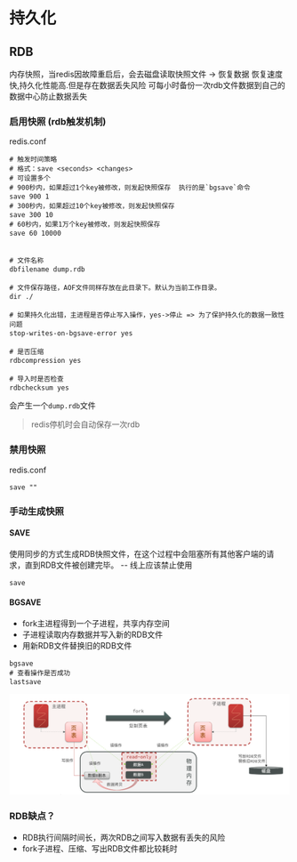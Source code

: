 # 持久化

## RDB

内存快照，当redis因故障重启后，会去磁盘读取快照文件 -> 恢复数据
恢复速度快,持久化性能高.但是存在数据丢失风险
可每小时备份一次rdb文件数据到自己的数据中心防止数据丢失

### 启用快照 (rdb触发机制)

redis.conf

```shell
# 触发时间策略  
# 格式：save <seconds> <changes>
# 可设置多个
# 900秒内，如果超过1个key被修改，则发起快照保存  执行的是`bgsave`命令
save 900 1
# 300秒内，如果超过10个key被修改，则发起快照保存
save 300 10
# 60秒内，如果1万个key被修改，则发起快照保存
save 60 10000


# 文件名称
dbfilename dump.rdb

# 文件保存路径，AOF文件同样存放在此目录下。默认为当前工作目录。
dir ./

# 如果持久化出错，主进程是否停止写入操作，yes->停止 => 为了保护持久化的数据一致性问题
stop-writes-on-bgsave-error yes

# 是否压缩
rdbcompression yes

# 导入时是否检查
rdbchecksum yes
```

会产生一个`dump.rdb`文件

> redis停机时会自动保存一次rdb

### 禁用快照

redis.conf

```shell
save ""
```

### 手动生成快照

#### SAVE

使用同步的方式生成RDB快照文件，在这个过程中会阻塞所有其他客户端的请求，直到RDB文件被创建完毕。 -- 线上应该禁止使用

```shell
save
```

#### BGSAVE

- fork主进程得到一个子进程，共享内存空间
- 子进程读取内存数据并写入新的RDB文件
- 用新RDB文件替换旧的RDB文件

```shell
bgsave
# 查看操作是否成功
lastsave
```

![redis-bgsave](images/redis-bgsave.png)

### RDB缺点？

- RDB执行间隔时间长，两次RDB之间写入数据有丢失的风险
- fork子进程、压缩、写出RDB文件都比较耗时
